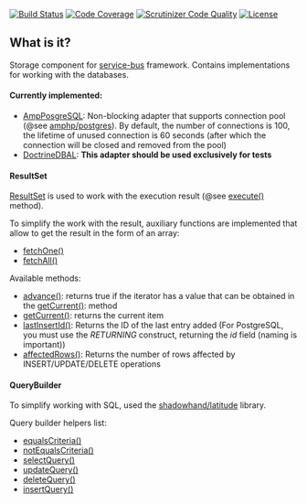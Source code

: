 [![Build Status](https://travis-ci.org/mmasiukevich/storage.svg?branch=master)](https://travis-ci.org/mmasiukevich/storage)
[![Code Coverage](https://scrutinizer-ci.com/g/mmasiukevich/storage/badges/coverage.png?b=master)](https://scrutinizer-ci.com/g/mmasiukevich/storage/?branch=master)
[![Scrutinizer Code Quality](https://scrutinizer-ci.com/g/mmasiukevich/storage/badges/quality-score.png?b=master)](https://scrutinizer-ci.com/g/mmasiukevich/storage/?branch=master)
[![License](https://poser.pugx.org/mmasiukevich/storage/license)](https://packagist.org/packages/mmasiukevich/storage)

## What is it?

Storage component for [service-bus](https://github.com/mmasiukevich/service-bus) framework. Contains implementations for working with the databases.

#### Currently implemented:
* [AmpPosgreSQL](https://github.com/mmasiukevich/storage/blob/master/src/AmpPosgreSQL/AmpPostgreSQLAdapter.php): Non-blocking adapter that supports connection pool (@see [amphp/postgres](https://github.com/amphp/postgres)). By default, the number of connections is 100, the lifetime of unused connection is 60 seconds (after which the connection will be closed and removed from the pool)
* [DoctrineDBAL](https://github.com/mmasiukevich/storage/blob/master/src/DoctrineDBAL/DoctrineDBALAdapter.php): **This adapter should be used exclusively for tests**

#### ResultSet

[ResultSet](https://github.com/mmasiukevich/storage/blob/master/src/ResultSet.php) is used to work with the execution result (@see [execute()](https://github.com/mmasiukevich/storage/blob/master/src/QueryExecutor.php#L35) method).

To simplify the work with the result, auxiliary functions are implemented that allow to get the result in the form of an array:

* [fetchOne()](https://github.com/mmasiukevich/storage/blob/master/src/functions.php#L73)
* [fetchAll()](https://github.com/mmasiukevich/storage/blob/master/src/functions.php#L41)

Available methods:

* [advance()](https://github.com/mmasiukevich/storage/blob/master/src/ResultSet.php#L30): returns true if the iterator has a value that can be obtained in the [getCurrent()](https://github.com/mmasiukevich/storage/blob/master/src/ResultSet.php#L39): method
* [getCurrent()](https://github.com/mmasiukevich/storage/blob/master/src/ResultSet.php#L39): returns the current item
* [lastInsertId()](https://github.com/mmasiukevich/storage/blob/master/src/ResultSet.php#L50): Returns the ID of the last entry added (For PostgreSQL, you must use the *RETURNING* construct, returning the *id* field (naming is important))
* [affectedRows()](https://github.com/mmasiukevich/storage/blob/master/src/ResultSet.php#L57): Returns the number of rows affected by INSERT/UPDATE/DELETE operations

#### QueryBuilder

To simplify working with SQL, used the [shadowhand/latitude](https://github.com/shadowhand/latitude) library.

Query builder helpers list:

* [equalsCriteria()](https://github.com/mmasiukevich/storage/blob/master/src/functions.php#L112)
* [notEqualsCriteria()](https://github.com/mmasiukevich/storage/blob/master/src/functions.php#L130)
* [selectQuery()](https://github.com/mmasiukevich/storage/blob/master/src/functions.php#L162)
* [updateQuery()](https://github.com/mmasiukevich/storage/blob/master/src/functions.php#L175)
* [deleteQuery()](https://github.com/mmasiukevich/storage/blob/master/src/functions.php#L187)
* [insertQuery()](https://github.com/mmasiukevich/storage/blob/master/src/functions.php#L200)

